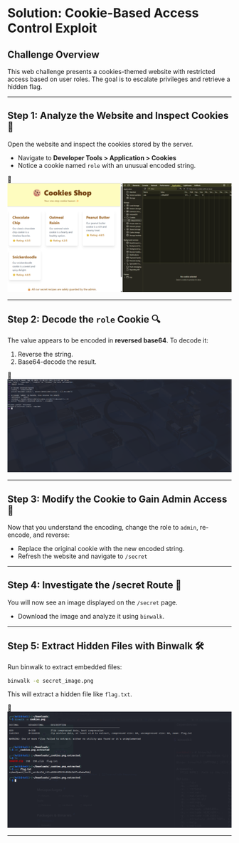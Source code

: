 # Solution: Cookie-Based Access Control Exploit

## Challenge Overview

This web challenge presents a cookies-themed website with restricted access based on user roles. The goal is to escalate privileges and retrieve a hidden flag.

---

## Step 1: Analyze the Website and Inspect Cookies 🍪

Open the website and inspect the cookies stored by the server.

* Navigate to **Developer Tools > Application > Cookies**
* Notice a cookie named `role` with an unusual encoded string.

📸 ![Browser cookie](./Images/Cookies.png)

---

## Step 2: Decode the `role` Cookie 🔍

The value appears to be encoded in **reversed base64**. To decode it:

1. Reverse the string.
2. Base64-decode the result.

📸 ![Insert screenshot of decoded cookie output](./Images/decode_cookies.png)

---

## Step 3: Modify the Cookie to Gain Admin Access 👑

Now that you understand the encoding, change the role to `admin`, re-encode, and reverse:

* Replace the original cookie with the new encoded string.
* Refresh the website and navigate to `/secret`

---

## Step 4: Investigate the /secret Route 🔐

You will now see an image displayed on the `/secret` page.

* Download the image and analyze it using `binwalk`.

---

## Step 5: Extract Hidden Files with Binwalk 🛠️

Run binwalk to extract embedded files:

```bash
binwalk -e secret_image.png
```

This will extract a hidden file like `flag.txt`.

📸 ![Binwalk output and extracted folder](./Images/get_flag.png)

---


